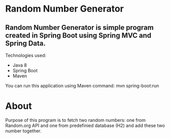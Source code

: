 # Random Number Generator
## Random Number Generator is simple program created in Spring Boot using Spring MVC and Spring Data.

Technologies used:
- Java 8
- Spring Boot
- Maven

You can run this application using Maven command:
mvn spring-boot:run

# About
Purpose of this program is to fetch two random numbers: one from Random.org API and one from predefinied database (H2) and add these two number together.
